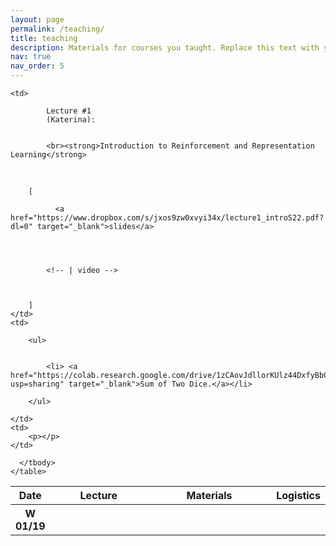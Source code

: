 ```yaml
---
layout: page
permalink: /teaching/
title: teaching
description: Materials for courses you taught. Replace this text with your description.
nav: true
nav_order: 5
---
```


<table class="table table-hover">
      <colgroup>
        <col style="width:5%">
        <col style="width:35%">
        <col style="width:45%">
        <col style="width:15%">
      </colgroup>
      <thead class="thead-light">
        <tr>
          <th scope="col">Date</th>
          <th scope="col">Lecture</th>
          <th scope="col">Materials</th>
          <th scope="col">Logistics</th>
        </tr>
      </thead>
      <tbody>
        
<tr class="past">
    <th scope="row">W 01/19</th>
    
    
    <td>
        
            Lecture #1
            (Katerina):
        
        
            <br><strong>Introduction to Reinforcement and Representation Learning</strong>
<br>
        
        
        
        [
            
              <a href="https://www.dropbox.com/s/jxos9zw0xvyi34x/lecture1_introS22.pdf?dl=0" target="_blank">slides</a>
            
            
            
            
            <!-- | video -->
            
            
            
        ]
    </td>
    <td>
        
        <ul>
        
        
            <li> <a href="https://colab.research.google.com/drive/1zCAovJdllorKUlz44DxfyBb0ugT77knV?usp=sharing" target="_blank">Sum of Two Dice.</a></li>
        
        </ul>
        
    </td>
    <td>
        <p></p>
    </td>
    
</tr>



      </tbody>
    </table>
